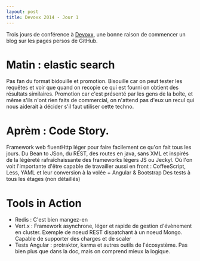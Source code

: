 ```yaml
---
layout: post
title: Devoxx 2014 - Jour 1
---
```


Trois jours de conférence à [Devoxx](http://devoxx.fr), une bonne raison de commencer un blog sur les pages persos de GitHub.

# Matin : elastic search

Pas fan du format bidouille et promotion. Bisouille car on peut tester les requêtes et voir que quand on recopie ce qui est fourni on obtient des résultats similaires. Promotion car c'est présenté par les gens de la boîte, et même s'ils n'ont rien faits de commercial, on n'attend pas d'eux un recul qui nous aiderait à décider s'il faut utiliser cette techno.

# Aprèm : Code Story.

Framework web fluentHttp léger pour faire facilement ce qu'on fait tous les jours.
Du Bean to JSon, du REST, des routes en java, sans XML et inspirés de la légèreté rafraîchaissante des frameworks légers JS ou Jeckyl.
Où l'on voit l'importante d'être capable de travailler aussi en front : CoffeeScript, Less, YAML et leur conversion à la volée + Angular & Bootstrap
Des tests à tous les étages (non détaillés)

# Tools in Action

* Redis : C'est bien mangez-en
* Vert.x : Framework asynchrone, léger et rapide de gestion d'évènement en cluster. Exemple de noeud REST dispatchant à un noeud Mongo. Capable de supporter des charges et de scaler
* Tests Angular : protraktor, karma et autres outils de l'écosystème. Pas bien plus que dans la doc, mais on comprend mieux la logique.
